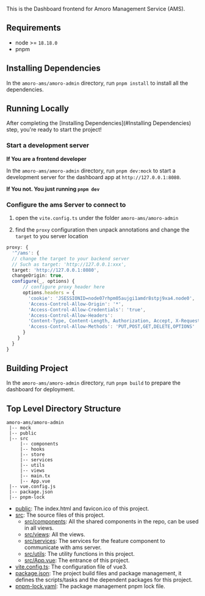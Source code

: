 <!--
 - Licensed to the Apache Software Foundation (ASF) under one
 - or more contributor license agreements.  See the NOTICE file
 - distributed with this work for additional information
 - regarding copyright ownership.  The ASF licenses this file
 - to you under the Apache License, Version 2.0 (the
 - "License"); you may not use this file except in compliance
 - with the License.  You may obtain a copy of the License at
 -
 -     http://www.apache.org/licenses/LICENSE-2.0
 -
 - Unless required by applicable law or agreed to in writing, software
 - distributed under the License is distributed on an "AS IS" BASIS,
 - WITHOUT WARRANTIES OR CONDITIONS OF ANY KIND, either express or implied.
 - See the License for the specific language governing permissions and
 - limitations under the License.
-->

This is the Dashboard frontend for Amoro Management Service (AMS).

## Requirements

- node >= `18.18.0`
- pnpm

## Installing Dependencies

In the `amoro-ams/amoro-admin` directory, run `pnpm install` to install all the dependencies.

## Running Locally

After completing the [Installing Dependencies](#Installing Dependencies) step, you're ready to start the project!

### Start a development server

<b>If You are a frontend developer</b>

In the `amoro-ams/amoro-admin` directory, run `pnpm dev:mock` to start a development server for the dashboard app at `http://127.0.0.1:8080`.

<b>If You not. You just running `pnpm dev`</b>

### Configure the ams Server to connect to

1. open the `vite.config.ts` under the folder `amoro-ams/amoro-admin`

2. find the `proxy` configuration then unpack annotations and change the `target` to you server location

```ts
proxy: {
  '^/ams': {
  // change the target to your backend server
  // Such as target: 'http://127.0.0.1:xxx',
  target: 'http://127.0.0.1:8080',
  changeOrigin: true,
  configure(_, options) {
      // configure proxy header here
      options.headers = {
        'cookie': 'JSESSIONID=node07rhpm05aujgi1amdr8stpj9xa4.node0',
        'Access-Control-Allow-Origin': '*',
        'Access-Control-Allow-Credentials': 'true',
        'Access-Control-Allow-Headers':
        'Content-Type, Content-Length, Authorization, Accept, X-Requested-With , yourHeaderFeild',
        'Access-Control-Allow-Methods': 'PUT,POST,GET,DELETE,OPTIONS'
      }
    }
  }
}
```

## Building Project

In the `amoro-ams/amoro-admin` directory, run `pnpm build` to prepare the dashboard for deployment.

## Top Level Directory Structure

```
amoro-ams/amoro-admin
 |-- mock
 |-- public
 |-- src
     |-- components
     |-- hooks
     |-- store
     |-- services
     |-- utils
     |-- views
     |-- main.tx
     |-- App.vue
 |-- vue.config.js
 |-- package.json
 |-- pnpm-lock
```

- [public](amoro-ams/amoro-admin/public): The index.html and favicon.ico of this project.
- [src](amoro-ams/amoro-admin/src): The source files of this project.
  - [src/components](amoro-ams/amoro-admin/src/components): All the shared components in the repo, can be used in all views.
  - [src/views](amoro-ams/amoro-admin/src/views): All the views.
  - [src/services](amoro-ams/amoro-admin/src/services): The services for the feature component to communicate with ams server.
  - [src/utils](amoro-ams/amoro-admin/src/utils): The utility functions in this project.
  - [src/App.vue](amoro-ams/amoro-admin/src/main.tsx): The entrance of this project.
- [vite.config.ts](/amoro-ams/amoro-admin/vite.config.ts): The configuration file of vue3.
- [package.json](amoro-ams/amoro-admin/package.json): The project build files and package management, it defines the scripts/tasks and the dependent packages for this project.
- [pnpm-lock.yaml](amoro-ams/amoro-admin/pnpm-lock.yaml): The package management pnpm lock file.
